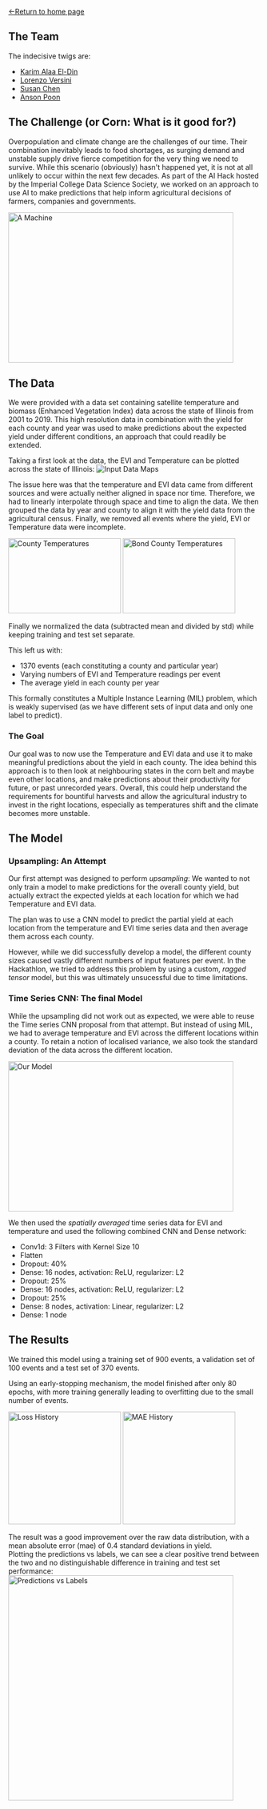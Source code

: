 [<-Return to home page](http://karimaed.github.io)

## The Team

The indecisive twigs are:
* [Karim Alaa El-Din](https://github.com/karimaed)
* [Lorenzo Versini](https://github.com/versolollo)
* [Susan Chen](https://github.com/xiousangchen)
* [Anson Poon](https://github.com/ansonpoon166)

## The Challenge (or Corn: What is it good for?)

Overpopulation and climate change are the challenges of our time. Their combination inevitably leads to food shortages, as surging demand and unstable supply drive fierce competition for the very thing we need to survive. While this scenario (obviously) hasn't happened yet, it is not at all unlikely to occur within the next few decades. As part of the AI Hack hosted by the Imperial College Data Science Society, we worked on an approach to use AI to make predictions that help inform agricultural decisions of farmers, companies and governments.

<img src="https://raw.githubusercontent.com/karimaed/AIHack/gh-pages/images/machine.jpg" alt="A Machine"
	title="Using machines to improve agriculture since 1881" width="450" height="300" />

## The Data

We were provided with a data set containing satellite temperature and biomass (Enhanced Vegetation Index) data across the state of Illinois from 2001 to 2019. This high resolution data in combination with the yield for each county and year was used to make predictions about the expected yield under different conditions, an approach that could readily be extended.

Taking a first look at the data, the EVI and Temperature can be plotted across the state of Illinois:
![Input Data Maps](/images/maps.png)

The issue here was that the temperature and EVI data came from different sources and were actually neither aligned in space nor time. Therefore, we had to linearly interpolate through space and time to align the data. We then grouped the data by year and county to align it with the yield data from the agricultural census. Finally, we removed all events where the yield, EVI or Temperature data were incomplete.

<img src="https://raw.githubusercontent.com/karimaed/AIHack/gh-pages/images/2015%20temperature%20plot%20for%20many%20counties.png" alt="County Temperatures"
	title="Many County Temperatures" width="225" height="150" />
<img src="https://raw.githubusercontent.com/karimaed/AIHack/gh-pages/images/bond.png" alt="Bond County Temperatures"
	title="Bond County Temperatures" width="225" height="150" />

Finally we normalized the data (subtracted mean and divided by std) while keeping training and test set separate.

This left us with:

* 1370 events (each constituting a county and particular year)
* Varying numbers of EVI and Temperature readings per event
* The average yield in each county per year

This formally constitutes a Multiple Instance Learning (MIL) problem, which is weakly supervised (as we have different sets of input data and only one label to predict).

### The Goal

Our goal was to now use the Temperature and EVI data and use it to make meaningful predictions about the yield in each county. The idea behind this approach is to then look at neighbouring states in the corn belt and maybe even other locations, and make predictions about their productivity for future, or past unrecorded years. Overall, this could help understand the requirements for bountiful harvests and allow the agricultural industry to invest in the right locations, especially as temperatures shift and the climate becomes more unstable.

## The Model

### Upsampling: An Attempt

Our first attempt was designed to perform _upsampling_: We wanted to not only train a model to make predictions for the overall county yield, but actually extract the expected yields at each location for which we had Temperature and EVI data.

The plan was to use a CNN model to predict the partial yield at each location from the temperature and EVI time series data and then average them across each county.

However, while we did successfully develop a model, the different county sizes caused vastly different numbers of input features per event. In the Hackathlon, we tried to address this problem by using a custom, _ragged tensor_ model, but this was ultimately unsucessful due to time limitations.

### Time Series CNN: The final Model

While the upsampling did not work out as expected, we were able to reuse the Time series CNN proposal from that attempt. But instead of using MIL, we had to average temperature and EVI across the different locations within a county. To retain a notion of localised variance, we also took the standard deviation of the data across the different location.

<img src="https://raw.githubusercontent.com/karimaed/AIHack/gh-pages/images/new_algorithm.PNG" alt="Our Model"
	title="Our Model" width="450" height="300" />

We then used the _spatially averaged_ time series data for EVI and temperature and used the following combined CNN and Dense network:

* Conv1d: 3 Filters with Kernel Size 10
* Flatten
* Dropout: 40%
* Dense: 16 nodes, activation: ReLU, regularizer: L2
* Dropout: 25%
* Dense: 16 nodes, activation: ReLU, regularizer: L2
* Dropout: 25%
* Dense: 8 nodes, activation: Linear, regularizer: L2
* Dense: 1 node


## The Results

We trained this model using a training set of 900 events, a validation set of 100 events and a test set of 370 events.  

Using an early-stopping mechanism, the model finished after only 80 epochs, with more training generally leading to overfitting due to the small number of events.


<img src="https://raw.githubusercontent.com/karimaed/AIHack/gh-pages/images/epochloss-1.png" alt="Loss History"
	title="Loss History" width="225" height="225" />
<img src="https://raw.githubusercontent.com/karimaed/AIHack/gh-pages/images/epochmae-1.png" alt="MAE History"
	title="MAE History" width="225" height="225" />

The result was a good improvement over the raw data distribution, with a mean absolute error (mae) of 0.4 standard deviations in yield.  
Plotting the predictions vs labels, we can see a clear positive trend between the two and no distinguishable difference in training and test set performance:
<img src="https://raw.githubusercontent.com/karimaed/AIHack/gh-pages/images/labelprediction-1.png" alt="Predictions vs Labels"
	title="Predictions vs Labels (normalized)" width="450" height="450" />
